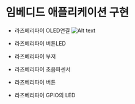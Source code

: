 # 임베디드 애플리케이션 구현

* 라즈베리파이 OLED연결
![Alt text](c://a.png)

* 라즈베리파이 버튼LED

* 라즈베리파이 부저

* 라즈베리파이 초음파센서

* 라즈베리파이 버튼

* 라즈베리파이 GPIO의 LED

